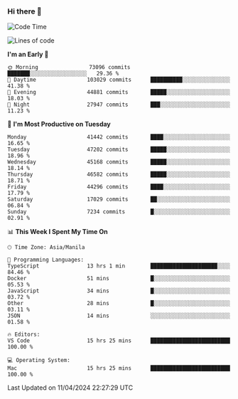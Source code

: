 ### Hi there 👋

<!--START_SECTION:waka-->
![Code Time](http://img.shields.io/badge/Code%20Time-5%2C031%20hrs%2020%20mins-blue)

![Lines of code](https://img.shields.io/badge/From%20Hello%20World%20I%27ve%20Written-112.2%20million%20lines%20of%20code-blue)

**I'm an Early 🐤** 

```text
🌞 Morning                73096 commits       ███████░░░░░░░░░░░░░░░░░░   29.36 % 
🌆 Daytime                103029 commits      ██████████░░░░░░░░░░░░░░░   41.38 % 
🌃 Evening                44881 commits       █████░░░░░░░░░░░░░░░░░░░░   18.03 % 
🌙 Night                  27947 commits       ███░░░░░░░░░░░░░░░░░░░░░░   11.23 % 
```
📅 **I'm Most Productive on Tuesday** 

```text
Monday                   41442 commits       ████░░░░░░░░░░░░░░░░░░░░░   16.65 % 
Tuesday                  47202 commits       █████░░░░░░░░░░░░░░░░░░░░   18.96 % 
Wednesday                45168 commits       █████░░░░░░░░░░░░░░░░░░░░   18.14 % 
Thursday                 46582 commits       █████░░░░░░░░░░░░░░░░░░░░   18.71 % 
Friday                   44296 commits       ████░░░░░░░░░░░░░░░░░░░░░   17.79 % 
Saturday                 17029 commits       ██░░░░░░░░░░░░░░░░░░░░░░░   06.84 % 
Sunday                   7234 commits        █░░░░░░░░░░░░░░░░░░░░░░░░   02.91 % 
```


📊 **This Week I Spent My Time On** 

```text
🕑︎ Time Zone: Asia/Manila

💬 Programming Languages: 
TypeScript               13 hrs 1 min        █████████████████████░░░░   84.46 % 
Docker                   51 mins             █░░░░░░░░░░░░░░░░░░░░░░░░   05.53 % 
JavaScript               34 mins             █░░░░░░░░░░░░░░░░░░░░░░░░   03.72 % 
Other                    28 mins             █░░░░░░░░░░░░░░░░░░░░░░░░   03.11 % 
JSON                     14 mins             ░░░░░░░░░░░░░░░░░░░░░░░░░   01.58 % 

🔥 Editors: 
VS Code                  15 hrs 25 mins      █████████████████████████   100.00 % 

💻 Operating System: 
Mac                      15 hrs 25 mins      █████████████████████████   100.00 % 
```


 Last Updated on 11/04/2024 22:27:29 UTC
<!--END_SECTION:waka-->


<!--
**rad182/rad182** is a ✨ _special_ ✨ repository because its `README.md` (this file) appears on your GitHub profile.

Here are some ideas to get you started:

- 🔭 I’m currently working on ...
- 🌱 I’m currently learning ...
- 👯 I’m looking to collaborate on ...
- 🤔 I’m looking for help with ...
- 💬 Ask me about ...
- 📫 How to reach me: ...
- 😄 Pronouns: ...
- ⚡ Fun fact: ...
-->
